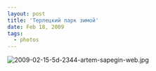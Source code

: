 ```yaml
---
layout: post
title: 'Терлецкий парк зимой'
date: Feb 18, 2009
tags:
  - photos
---
```


![2009-02-15-5d-2344-artem-sapegin-web.jpg](upload://2009-02-15-5d-2344-artem-sapegin-web.jpg)
